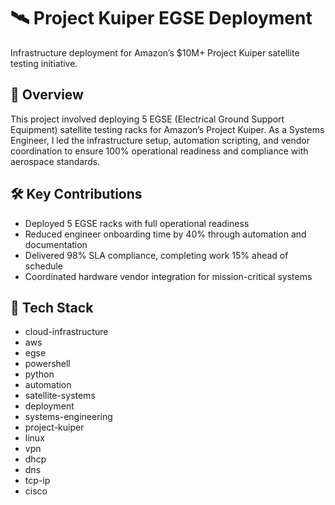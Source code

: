 # 🛰️ Project Kuiper EGSE Deployment

Infrastructure deployment for Amazon’s $10M+ Project Kuiper satellite testing initiative.

## 📌 Overview

This project involved deploying 5 EGSE (Electrical Ground Support Equipment) satellite testing racks for Amazon’s Project Kuiper. As a Systems Engineer, I led the infrastructure setup, automation scripting, and vendor coordination to ensure 100% operational readiness and compliance with aerospace standards.

## 🛠️ Key Contributions

- Deployed 5 EGSE racks with full operational readiness  
- Reduced engineer onboarding time by 40% through automation and documentation  
- Delivered 98% SLA compliance, completing work 15% ahead of schedule  
- Coordinated hardware vendor integration for mission-critical systems

## 🧰 Tech Stack

- cloud-infrastructure
- aws
- egse
- powershell
- python
- automation
- satellite-systems
- deployment
- systems-engineering
- project-kuiper
- linux
- vpn
- dhcp
- dns
- tcp-ip
- cisco 
